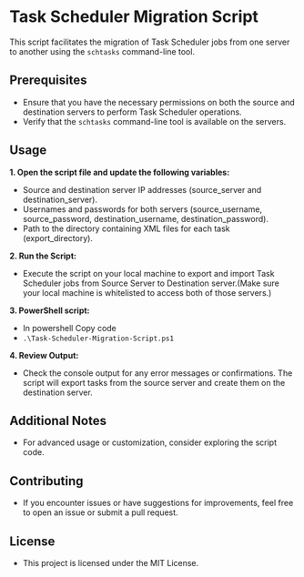 # Task Scheduler Migration Script

This script facilitates the migration of Task Scheduler jobs from one server to another using the `schtasks` command-line tool.

## Prerequisites

- Ensure that you have the necessary permissions on both the source and destination servers to perform Task Scheduler operations.
- Verify that the `schtasks` command-line tool is available on the servers.

## Usage

**1. Open the script file and update the following variables:**
- Source and destination server IP addresses (source_server and destination_server).
- Usernames and passwords for both servers (source_username, source_password, destination_username, destination_password).
- Path to the directory containing XML files for each task (export_directory).

**2. Run the Script:**
- Execute the script on your local machine to export and import Task Scheduler jobs from Source Server to Destination server.(Make sure your local machine is whitelisted to access both of those servers.)

**3. PowerShell script:**
- In powershell Copy code
- ```.\Task-Scheduler-Migration-Script.ps1```

**4. Review Output:**
- Check the console output for any error messages or confirmations. The script will export tasks from the source server and create them on the destination server.

## Additional Notes
- For advanced usage or customization, consider exploring the script code.

## Contributing
- If you encounter issues or have suggestions for improvements, feel free to open an issue or submit a pull request.

## License
- This project is licensed under the MIT License.
